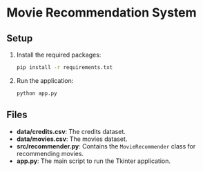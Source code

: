 # Movie Recommendation System

## Setup

1. Install the required packages:
    ```sh
    pip install -r requirements.txt
    ```

2. Run the application:
    ```sh
    python app.py
    ```

## Files

- **data/credits.csv**: The credits dataset.
- **data/movies.csv**: The movies dataset.
- **src/recommender.py**: Contains the `MovieRecommender` class for recommending movies.
- **app.py**: The main script to run the Tkinter application.
